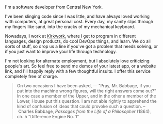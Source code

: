 ---
---

I'm a software developer from Central New York.

I've been slinging code since I was little, and have always loved working with
computers, at great personal cost. Every day, my sanity slips through my
fingers like sand, into the cracks of my mechanical keyboard.

Nowadays, I work at [Kirkwork](https://kirkworkllc.com/), where I get to
program in different languages, design products, do cool DevOps things, and
learn. We do all sorts of stuff, so drop us a line if you've got a problem that
needs solving, or if you just want to improve your life through technology.

I'm not looking for alternate employment, but I absolutely love criticizing
people's art. So feel free to send me demos of your latest app, or a website
link, and I'll happily reply with a few thoughtful insults. I offer this
service completely free of charge.

> On two occasions I have been asked, — "Pray, Mr. Babbage, if you put into the
> machine wrong figures, will the right answers come out?" In one case a member
> of the Upper, and in the other a member of the Lower, House put this
> question. I am not able rightly to apprehend the kind of confusion of ideas
> that could provoke such a question. – Charles Babbage, _Passages from the
> Life of a Philosopher_ (1864), ch. 5 "Difference Engine No. 1"

